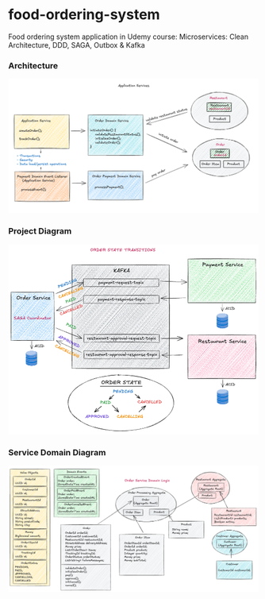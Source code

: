 # food-ordering-system
Food ordering system application in Udemy course: Microservices: Clean Architecture, DDD, SAGA, Outbox &amp; Kafka

### Architecture
![img.png](img.png)

### Project Diagram
![img_1.png](img_1.png)

### Service Domain Diagram
![img_2.png](img_2.png)